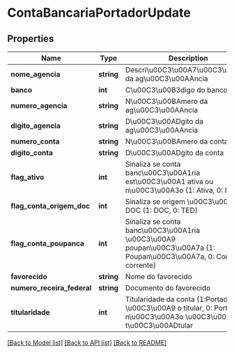 # ContaBancariaPortadorUpdate

## Properties
Name | Type | Description | Notes
------------ | ------------- | ------------- | -------------
**nome_agencia** | **string** | Descri\u00C3\u00A7\u00C3\u00A3o da ag\u00C3\u00AAncia | [optional] 
**banco** | **int** | C\u00C3\u00B3digo do banco | 
**numero_agencia** | **string** | N\u00C3\u00BAmero da ag\u00C3\u00AAncia | 
**digito_agencia** | **string** | D\u00C3\u00ADgito da ag\u00C3\u00AAncia | [optional] 
**numero_conta** | **string** | N\u00C3\u00BAmero da conta | 
**digito_conta** | **string** | D\u00C3\u00ADgito da conta | [optional] 
**flag_ativo** | **int** | Sinaliza se conta banc\u00C3\u00A1ria est\u00C3\u00A1 ativa ou n\u00C3\u00A3o (1: Ativa, 0: Inativa) | 
**flag_conta_origem_doc** | **int** | Sinaliza se origem \u00C3\u00A9 DOC (1: DOC, 0: TED) | 
**flag_conta_poupanca** | **int** | Sinaliza se conta banc\u00C3\u00A1ria \u00C3\u00A9 poupan\u00C3\u00A7a (1: Poupan\u00C3\u00A7a, 0: Conta corrente) | 
**favorecido** | **string** | Nome do favorecido | 
**numero_receira_federal** | **string** | Documento do favorecido | 
**titularidade** | **int** | Titularidade da conta (1:Portador \u00C3\u00A9 o titular, 0: Portador n\u00C3\u00A3o \u00C3\u00A9 o t\u00C3\u00ADtular | [optional] 

[[Back to Model list]](../README.md#documentation-for-models) [[Back to API list]](../README.md#documentation-for-api-endpoints) [[Back to README]](../README.md)


